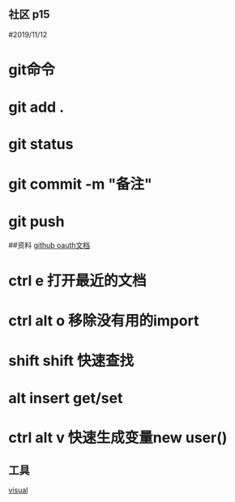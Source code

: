 ## 社区  p15
#2019/11/12

#  git命令
#  git add .
#  git status
#  git commit -m "备注"
#  git push

##资料
[github oauth文档](https://developer.github.com/apps/building-oauth-apps/)

# ctrl e   打开最近的文档
# ctrl alt o  移除没有用的import
# shift shift 快速查找
# alt insert get/set
# ctrl alt v 快速生成变量new user()


## 工具
[visual](https://www.visual-paradigm.com)



